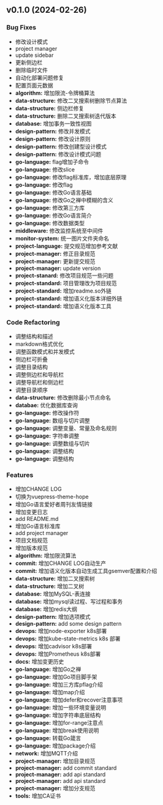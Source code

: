 
<a name="v0.1.0"></a>
## v0.1.0 (2024-02-26)

### Bug Fixes

* 修改设计模式
* project manager
* update sidebar
* 更新侧边栏
* 删除临时文件
* 自动化部署问题修复
* 配置页面元数据
* **algorithm:** 增加限流-令牌桶算法
* **data-structure:** 修改二叉搜索树删除节点算法
* **data-structure:** 侧边栏修复
* **data-structure:** 删除二叉搜索树迭代版本
* **database:** 增加事务一致性视图
* **design-pattern:** 修改并发模式
* **design-pattern:** 修改设计原则
* **design-pattern:** 修改创建型设计模式
* **design-pattern:** 修改设计模式问题
* **go-language:** flag增加子命令
* **go-language:** 修改slice
* **go-language:** 修改flag标准库，增加底层原理
* **go-language:** 修改flag
* **go-language:** 修改Go语言基础
* **go-language:** 修改Go之禅中模糊的含义
* **go-language:** 修改第三方库
* **go-language:** 修改Go语言简介
* **go-language:** 修改数据类型
* **middleware:** 修改监控系统至中间件
* **monitor-system:** 统一图片文件夹命名
* **project-language:** 提交规范增加参考文献
* **project-manager:** 修正目录规范
* **project-manager:** 更新提交规范
* **project-manager:** update version
* **project-stanard:** 修改项目规范一些问题
* **project-standard:** 项目管理改为项目规范
* **project-standard:** 增加readme.so外链
* **project-standard:** 增加语义化版本详细外链
* **project-standard:** 增加语义化版本工具

### Code Refactoring

* 调整结构和描述
* markdown格式优化
* 调整函数模式和并发模式
* 侧边栏可折叠
* 调整目录结构
* 调整侧边栏和导航栏
* 调整导航栏和侧边栏
* 调整目录顺序
* **data-structure:** 修改删除最小节点命名
* **databae:** 优化数据库查询
* **go-language:** 修改操作符
* **go-language:** 数组与切片调整
* **go-language:** 调整变量、常量及命名规则
* **go-language:** 字符串调整
* **go-language:** 调整数组与切片
* **go-language:** 调整结构
* **go-language:** 调整结构

### Features

* 增加CHANGE LOG
* 切换为vuepress-theme-hope
* 增加Go语言爱好者周刊友情链接
* 增加变更日志
* add README.md
* 增加Go语言标准库
* add project manager
* 项目文档规范
* 增加版本规范
* **algorithm:** 增加限流算法
* **commit:** 增加CHANGE LOG自动生产
* **commit:** 增加语义化版本自动生成工具gsemver配置和介绍
* **data-structure:** 增加二叉搜索树
* **data-structure:** 增加二叉树
* **database:** 增加MySQL-表连接
* **database:** 增加mysql读过程、写过程和事务
* **database:** 增加redis大纲
* **design-pattern:** 增加选项模式
* **design-pattern:** add some design pattern
* **devops:** 增加node-exporter k8s部署
* **devops:** 增加kube-state-metrics k8s 部署
* **devops:** 增加cadvisor k8s部署
* **devops:** 增加Prometheus k8s部署
* **docs:** 增加变更历史
* **go-language:** 增加Go之禅
* **go-language:** 增加Go项目脚手架
* **go-language:** 增加三方库pflag介绍
* **go-language:** 增加map介绍
* **go-language:** 增加defer和recover注意事项
* **go-language:** 增加一些环境变量说明
* **go-language:** 增加字符串底层结构
* **go-language:** 增加for-range注意点
* **go-language:** 增加break使用说明
* **go-language:** 转载Go箴言
* **go-language:** 增加package介绍
* **network:** 增加MQTT介绍
* **project-manager:** 增加目录规范
* **project-manager:** add commit standard
* **project-manager:** add api standard
* **project-manager:** add api standard
* **project-manager:** 增加分支规范
* **tools:** 增加CA证书

